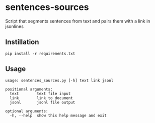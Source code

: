 # sentences-sources
Script that segments sentences from text and pairs them with a link in jsonlines
## Instillation
```
pip install -r requirements.txt
```
## Usage
```
usage: sentences_sources.py [-h] text link jsonl

positional arguments:
  text        text file input
  link        link to document
  jsonl       jsonl file output

optional arguments:
  -h, --help  show this help message and exit
```
